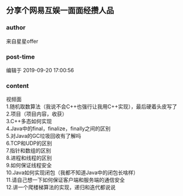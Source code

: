 ## 分享个网易互娱一面面经攒人品
### author 
来自星星offer
### post-time 

编辑于  2019-09-20 17:00:56
### content 
<div class="post-topic-des nc-post-content">
 <div>
  视频面
 </div>
 <div>
  1.随机取数算法（我说不会C++也强行让我用C++实现），最后硬着头皮写了
 </div>
 <div>
  2.项目（项目内容，收获）
 </div>
 <div>
  3.C++多态如何实现
 </div>
 <div>
  4.Java中的final，finalize，finally之间的区别
 </div>
 <div>
  5.对Java的GC垃圾回收有了解吗
 </div>
 <div>
  6.TCP和UDP的区别
 </div>
 <div>
  7.指针和数组的区别
 </div>
 <div>
  8.进程和线程的区别
 </div>
 <div>
  9.如何保证线程安全
 </div>
 <div>
  10.Java如何实现闭包（我都不知道Java中的闭包长啥样）
 </div>
 <div>
  11.请自己想一下如何保证客户端和服务端的通信安全
 </div>
 <div>
  12.讲一个爬楼梯算法的实现，递归和迭代都说说
 </div>
</div>

